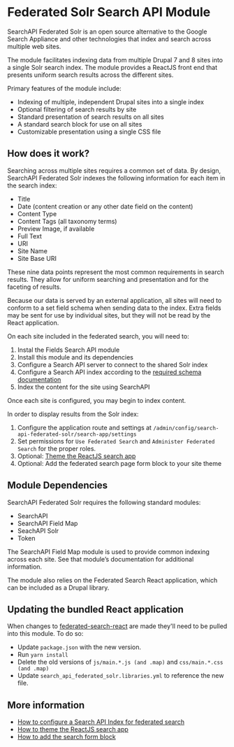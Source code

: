 # Federated Solr Search API Module

SearchAPI Federated Solr is an open source alternative to the Google Search Appliance and other technologies that index and search across multiple web sites.

The module facilitates indexing data from multiple Drupal 7 and 8 sites into a single Solr search index.  The module provides a ReactJS front end that presents uniform search results across the different sites.

Primary features of the module include:

- Indexing of multiple, independent Drupal sites into a single index
- Optional filtering of search results by site
- Standard presentation of search results on all sites
- A standard search block for use on all sites
- Customizable presentation using a single CSS file

## How does it work?

Searching across multiple sites requires a common set of data. By design, SearchAPI Federated Solr indexes the following information for each item in the search index:

- Title
- Date (content creation or any other date field on the content)
- Content Type
- Content Tags (all taxonomy terms)
- Preview Image, if available
- Full Text
- URI
- Site Name
- Site Base URI

These nine data points represent the most common requirements in search results. They allow for uniform searching and presentation and for the faceting of results.

Because our data is served by an external application, all sites will need to conform to a set field schema when sending data to the index. Extra fields may be sent for use by individual sites, but they will not be read by the React application.

On each site included in the federated search, you will need to:

1. Instal the Fields Search API module
2. Install this module and its dependencies
3. Configure a Search API server to connect to the shared Solr index
4. Configure a Search API index according to the [required schema documentation](docs/federated_schema.md)
5. Index the content for the site using SearchAPI

Once each site is configured, you may begin to index content.

In order to display results from the Solr index:

1. Configure the application route and settings at `/admin/config/search-api-federated-solr/search-app/settings`
2. Set permissions for `Use Federated Search` and `Administer Federated Search` for the proper roles.
3. Optional: [Theme the ReactJS search app](docs/theme.md)
4. Optional: Add the federated search page form block to your site theme

## Module Dependencies

SearchAPI Federated Solr requires the following standard modules:

- SearchAPI
- SearchAPI Field Map
- SeachAPI Solr
- Token

The SearchAPI Field Map module is used to provide common indexing across each site. See that module’s documentation for additional information.

The module also relies on the Federated Search React application, which can be included as a Drupal library.


## Updating the bundled React application

When changes to [federated-search-react](https://github.com/palantirnet/federated-search-react/) are made they'll need to be pulled into this module. To do so:

- Update `package.json` with the new version.
- Run `yarn install`
- Delete the old versions of `js/main.*.js (and .map)` and `css/main.*.css (and .map)`
- Update `search_api_federated_solr.libraries.yml` to reference the new file.

## More information

* [How to configure a Search API Index for federated search](docs/federated_schema.md)
* [How to theme the ReactJS search app](docs/theme.md)
* [How to add the search form block](docs/block.md)
